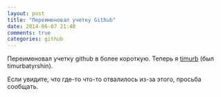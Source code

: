 ```yaml
---
layout: post
title: "Переименовал учетку Github"
date: 2014-06-07 21:40
comments: true
categories: github
---
```


Переименовал учетку github в более короткую. Теперь я [timurb](https://github.com/timurb) (был timurbatyrshin).

Если увидите, что где-то что-то отвалилось из-за этого, просьба сообщать.
